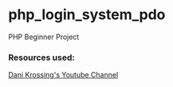 # php_login_system_pdo
PHP Beginner Project

### Resources used:
[Dani Krossing's Youtube Channel](https://www.youtube.com/channel/UCzyuZJ8zZ-Lhfnz41DG5qLw)
